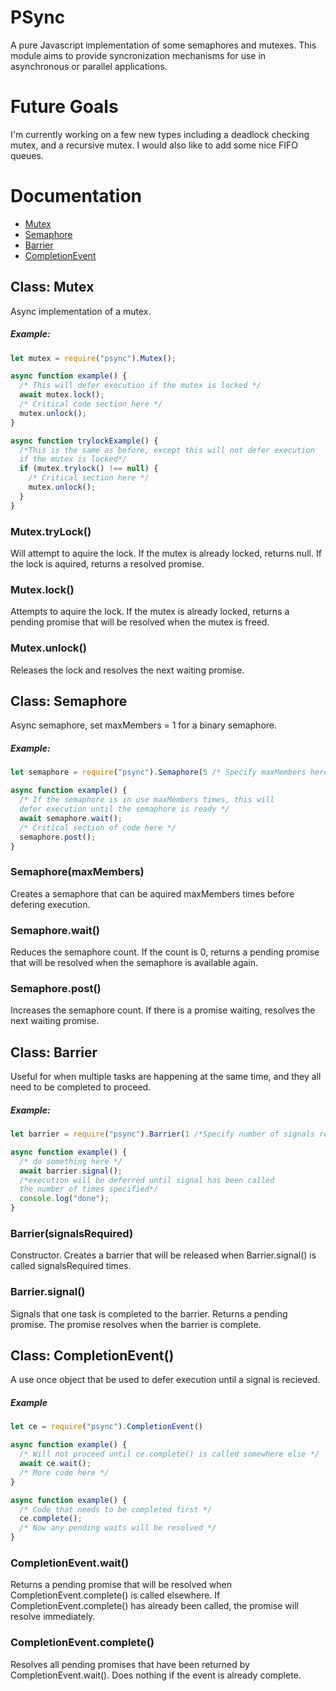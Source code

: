 # PSync
A pure Javascript implementation of some semaphores and mutexes.
This module aims to provide syncronization mechanisms for use in asynchronous or parallel applications.

# Future Goals
I'm currently working on a few new types including a deadlock checking mutex, and a recursive mutex. I would also like to add some nice FIFO queues.

# Documentation

* [Mutex](https://github.com/realdylanwebb/PSync#class-mutex)
* [Semaphore](https://github.com/realdylanwebb/PSync#class-semaphore)
* [Barrier](https://github.com/realdylanwebb/PSync#class-barrier)
* [CompletionEvent](https://github.com/realdylanwebb/PSync#class-completionevent)

## Class: Mutex
Async implementation of a mutex.
##### Example:
```javascript
let mutex = require("psync").Mutex();

async function example() {
  /* This will defer execution if the mutex is locked */
  await mutex.lock();
  /* Critical code section here */
  mutex.unlock();
}

async function trylockExample() {
  /*This is the same as before, except this will not defer execution 
  if the mutex is locked*/
  if (mutex.trylock() !== null) {
    /* Critical section here */
    mutex.unlock();
  }
}

```

### Mutex.tryLock()
Will attempt to aquire the lock. If the mutex is already locked, returns null. If the lock is aquired, returns a resolved promise.

### Mutex.lock()
Attempts to aquire the lock. If the mutex is already locked, returns a pending promise that will be resolved when the mutex is freed.

### Mutex.unlock()
Releases the lock and resolves the next waiting promise.

## Class: Semaphore
Async semaphore, set maxMembers = 1 for a binary semaphore.
##### Example:
```javascript
let semaphore = require("psync").Semaphore(5 /* Specify maxMembers here */);

async function example() {
  /* If the semaphore is in use maxMembers times, this will 
  defer execution until the semaphore is ready */
  await semaphore.wait();
  /* Critical section of code here */
  semaphore.post();
}
```

### Semaphore(maxMembers)
Creates a semaphore that can be aquired maxMembers times before defering execution.

### Semaphore.wait()
Reduces the semaphore count. If the count is 0, returns a pending promise that will be resolved when the semaphore is available again.

### Semaphore.post()
Increases the semaphore count. If there is a promise waiting, resolves the next waiting promise.

## Class: Barrier
Useful for when multiple tasks are happening at the same time, and they all need to be completed to proceed.
##### Example:
```javascript
let barrier = require("psync").Barrier(1 /*Specify number of signals required here*/);

async function example() {
  /* do something here */
  await barrier.signal();
  /*execution will be deferred until signal has been called
  the number of times specified*/
  console.log("done");
}
```


### Barrier(signalsRequired)
Constructor. Creates a barrier that will be released when Barrier.signal() is called signalsRequired times.

### Barrier.signal()
Signals that one task is completed to the barrier.
Returns a pending promise. The promise resolves when the barrier is complete.

## Class: CompletionEvent()
A use once object that be used to defer execution until a signal is recieved.
##### Example
```javascript
let ce = require("psync").CompletionEvent()

async function example() {
  /* Will not proceed until ce.complete() is called somewhere else */
  await ce.wait();
  /* More code here */
}

async function example() {
  /* Code that needs to be completed first */
  ce.complete();
  /* Now any pending waits will be resolved */
}
```

### CompletionEvent.wait()
Returns a pending promise that will be resolved when CompletionEvent.complete() is called elsewhere.
If CompletionEvent.complete() has already been called, the promise will resolve immediately.

### CompletionEvent.complete()
Resolves all pending promises that have been returned by CompletionEvent.wait(). Does nothing if the event is
already complete.